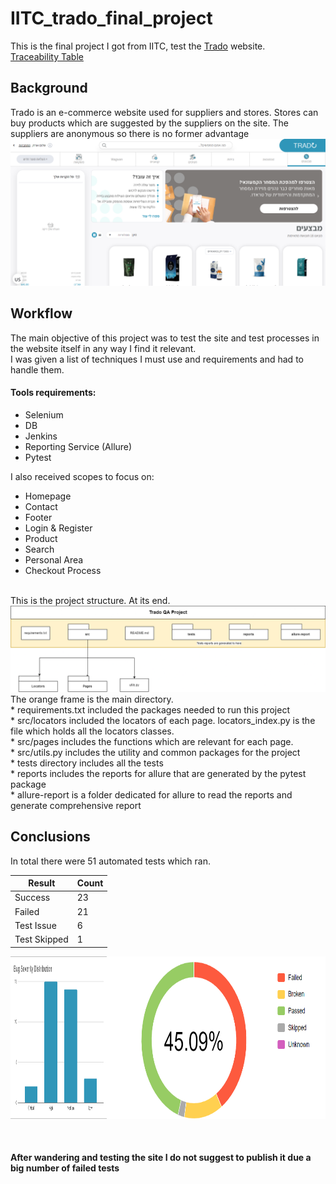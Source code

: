 # IITC_trado_final_project
This is the final project I got from IITC, test the [Trado](https://qa.trado.co.il/) website. 
<br>
[Traceability Table](https://docs.google.com/spreadsheets/d/1jfXS1ULfvSClLK54Y-GzYlcyPZ_MT5OyncIkZ5uJANw/edit?usp=sharing)
<h2>Background</h2>
Trado is an e-commerce website used for suppliers and stores. Stores can buy products which are suggested by the suppliers on the site.
The suppliers are anonymous so there is no former advantage<br>
<img src="media\homepage.png">
<br>
<h2>Workflow</h2>
The main objective of this project was to test the site and test processes in the website itself in any way I find it relevant.
<br>
I was given a list of techniques I must use and requirements and had to handle them.
<br>
<h4>Tools requirements:</h4>
<ul>
    <li>Selenium</li>
    <li>DB</li>
    <li>Jenkins</li>
    <li>Reporting Service (Allure)</li>
    <li>Pytest</li>
</ul>
I also received scopes to focus on:
<ul>
    <li>Homepage</li>
    <li>Contact</li> 
    <li>Footer</li>
    <li>Login & Register</li>
    <li>Product</li>
    <li>Search</li>
    <li>Personal Area</li>
    <li>Checkout Process</li>
</ul>
<br>
This is the project structure. At its end.
<img src='media/UML.png'>
The orange frame is the main directory. <br>
* requirements.txt included the packages needed to run this project <br>
* src/locators included the locators of each page. locators_index.py is the file which holds all the locators classes. <br>
* src/pages includes the functions which are relevant for each page. <br>
* src/utils.py includes the utility and common packages for the project <br>
* tests directory includes all the tests <br>
* reports includes the reports for allure that are generated by the pytest package <br>
* allure-report is a folder dedicated for allure to read the reports and generate comprehensive report <br>



<h2> Conclusions </h2>
In total there were 51 automated tests which ran.
<table style="float:left">
<thead>
    <tr>
    <th>Result</th>
    <th>Count</th>
    </tr>
</thead>
<tr>
    <td>Success</td>
    <td>23</td>
</tr>
<tr>
    <td>Failed</td>
    <td>21</td>
</tr>
<tr>
    <td>Test Issue</td>
    <td>6</td>
</tr>
<tr>
    <td>Test Skipped</td>
    <td>1</td>
</tr>
</table>
<img style="float:right; width:350px; height: 260px;" src="media\allure_test_results.png">

<div style="display:flex">
<table style="float:left">
<thead>
    <tr>
        <th>Severity</th>
        <th>Count</th>
    </tr>
</thead>
<tr>
    <td>Critical</td>
    <td>2</td>
</tr>
<tr>
    <td>High</td>
    <td>15</td>
</tr>
<tr>
    <td>Medium</td>
    <td>14</td>
</tr>
<tr>
    <td>Low</td>
    <td>3</td>
</tr>
</table>
<img style="float:right; width:350px; height: 260px;" src="media\bug_severity_distro.png">
</div>

<br>
<br>
<h4>After wandering and testing the site I do not suggest to publish it due a big number of failed tests</h4>